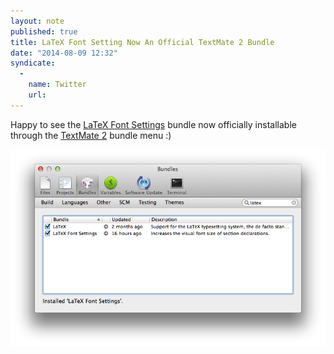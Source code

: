 ```yaml
---
layout: note
published: true
title: LaTeX Font Setting Now An Official TextMate 2 Bundle
date: "2014-08-09 12:32"
syndicate:
  -
    name: Twitter
    url:
---
```


Happy to see the [LaTeX Font Settings](https://github.com/bcomnes/LaTeX-Font-Settings.tmbundle) bundle now officially installable through the [TextMate 2](https://github.com/textmate/textmate) bundle menu :)

![Screenshot of LaTeX Font Settings Bundle in the TextMate2 Bundle Menu](/media/screenshots/latex-font-settings-tm2.png)

